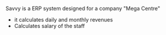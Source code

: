 Savvy is a ERP system designed for a company "Mega Centre"
- it calculates daily and monthly revenues
- Calculates salary of the staff
